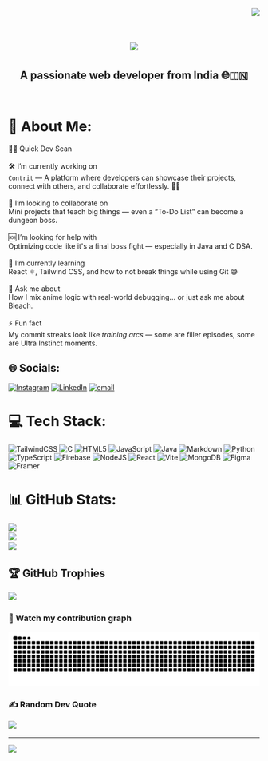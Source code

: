 <p align="right">
  <img src="https://komarev.com/ghpvc/?username=Pranavsanthoshnair&label=Profile%20Views&color=0e75b6&style=flat" />
</p>

<h1 align="center">
  <img src="https://readme-typing-svg.herokuapp.com/?font=Righteous&size=35&center=true&vCenter=true&width=500&height=70&duration=4000&lines=Hi+There!+👋;+I'm+Pranav+S+Nair!;" />
</h1>

<h2 align="center">A passionate web developer from India 🌐🇮🇳</h2>


<br/>

# 💫 About Me:
 🧑‍💻 Quick Dev Scan<br><br>🛠️ I’m currently working on  <br>`Contrit` — A platform where developers can showcase their projects, connect with others, and collaborate effortlessly. 🤝🌐<br><br>🤝 I’m looking to collaborate on  <br>Mini projects that teach big things — even a “To-Do List” can become a dungeon boss.<br><br>🆘 I’m looking for help with  <br>Optimizing code like it's a final boss fight — especially in Java and C DSA.<br><br>🌱 I’m currently learning  <br>React ⚛️, Tailwind CSS, and how to not break things while using Git 😅<br><br>💬 Ask me about  <br>How I mix anime logic with real-world debugging... or just ask me about Bleach.<br><br>⚡ Fun fact  <br>My commit streaks look like *training arcs* — some are filler episodes, some are Ultra Instinct moments.<br>



## 🌐 Socials:
[![Instagram](https://img.shields.io/badge/Instagram-%23E4405F.svg?logo=Instagram&logoColor=white)](https://instagram.com/pranav_santhosh_nair) [![LinkedIn](https://img.shields.io/badge/LinkedIn-%230077B5.svg?logo=linkedin&logoColor=white)](https://linkedin.com/in/pranav-s-nair-97290b1ba) [![email](https://img.shields.io/badge/Email-D14836?logo=gmail&logoColor=white)](mailto:pranavsanthoshnair@gmail.com) 

# 💻 Tech Stack:
![TailwindCSS](https://img.shields.io/badge/tailwindcss-%2338B2AC.svg?style=for-the-badge&logo=tailwind-css&logoColor=white) ![C](https://img.shields.io/badge/c-%2300599C.svg?style=for-the-badge&logo=c&logoColor=white) ![HTML5](https://img.shields.io/badge/html5-%23E34F26.svg?style=for-the-badge&logo=html5&logoColor=white) ![JavaScript](https://img.shields.io/badge/javascript-%23323330.svg?style=for-the-badge&logo=javascript&logoColor=%23F7DF1E) ![Java](https://img.shields.io/badge/java-%23ED8B00.svg?style=for-the-badge&logo=openjdk&logoColor=white) ![Markdown](https://img.shields.io/badge/markdown-%23000000.svg?style=for-the-badge&logo=markdown&logoColor=white) ![Python](https://img.shields.io/badge/python-3670A0?style=for-the-badge&logo=python&logoColor=ffdd54) ![TypeScript](https://img.shields.io/badge/typescript-%23007ACC.svg?style=for-the-badge&logo=typescript&logoColor=white) ![Firebase](https://img.shields.io/badge/firebase-%23039BE5.svg?style=for-the-badge&logo=firebase) ![NodeJS](https://img.shields.io/badge/node.js-6DA55F?style=for-the-badge&logo=node.js&logoColor=white) ![React](https://img.shields.io/badge/react-%2320232a.svg?style=for-the-badge&logo=react&logoColor=%2361DAFB) ![Vite](https://img.shields.io/badge/vite-%23646CFF.svg?style=for-the-badge&logo=vite&logoColor=white) ![MongoDB](https://img.shields.io/badge/MongoDB-%234ea94b.svg?style=for-the-badge&logo=mongodb&logoColor=white) ![Figma](https://img.shields.io/badge/figma-%23F24E1E.svg?style=for-the-badge&logo=figma&logoColor=white) ![Framer](https://img.shields.io/badge/Framer-black?style=for-the-badge&logo=framer&logoColor=blue)
# 📊 GitHub Stats:
![](https://github-readme-stats.vercel.app/api?username=Pranavsanthoshnair&theme=dark&hide_border=false&include_all_commits=true&count_private=true)<br/>
![](https://nirzak-streak-stats.vercel.app/?user=Pranavsanthoshnair&theme=dark&hide_border=false)<br/>
![](https://github-readme-stats.vercel.app/api/top-langs/?username=Pranavsanthoshnair&theme=dark&hide_border=false&include_all_commits=true&count_private=true&layout=compact)

## 🏆 GitHub Trophies
![](https://github-profile-trophy.vercel.app/?username=Pranavsanthoshnair&theme=radical&no-frame=false&no-bg=true&margin-w=4)

### 🐍 Watch my contribution graph

<picture>
  <source media="(prefers-color-scheme: dark)" srcset="https://github.com/Pranavsanthoshnair/Pranavsanthoshnair/blob/output/github-contribution-grid-snake-dark.svg" />
  <source media="(prefers-color-scheme: light)" srcset="https://github.com/Pranavsanthoshnair/Pranavsanthoshnair/blob/output/github-contribution-grid-snake.svg" />
  <img alt="github contribution snake" src="https://github.com/Pranavsanthoshnair/Pranavsanthoshnair/blob/output/github-contribution-grid-snake.svg" />
</picture>


### ✍️ Random Dev Quote
![](https://quotes-github-readme.vercel.app/api?type=horizontal&theme=radical)

---
[![](https://visitcount.itsvg.in/api?id=Pranavsanthoshnair&icon=0&color=0)](https://visitcount.itsvg.in)

